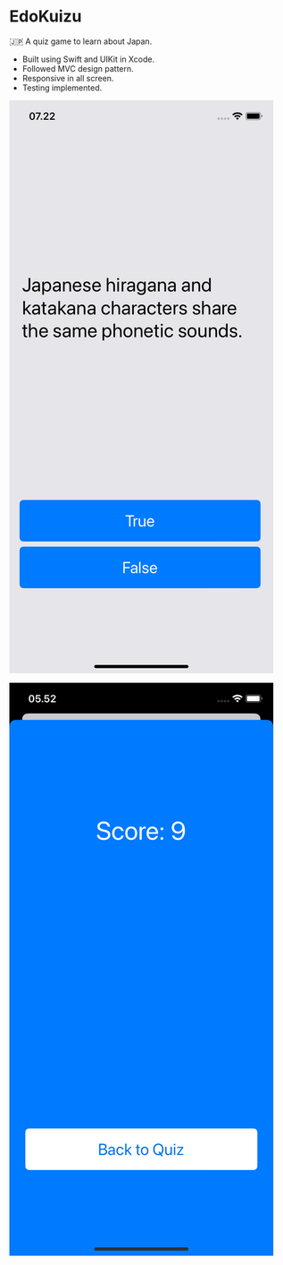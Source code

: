 # EdoKuizu

🇯🇵 A quiz game to learn about Japan.

- Built using Swift and UIKit in Xcode.
- Followed MVC design pattern.
- Responsive in all screen.
- Testing implemented.

![Quiz example](quiz.png)

![Result](result.png)
